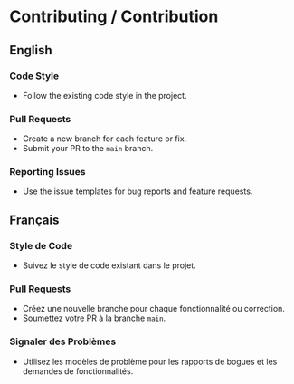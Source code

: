 # Contributing / Contribution

## English

### Code Style
- Follow the existing code style in the project.

### Pull Requests
- Create a new branch for each feature or fix.
- Submit your PR to the `main` branch.

### Reporting Issues
- Use the issue templates for bug reports and feature requests.

## Français

### Style de Code
- Suivez le style de code existant dans le projet.

### Pull Requests
- Créez une nouvelle branche pour chaque fonctionnalité ou correction.
- Soumettez votre PR à la branche `main`.

### Signaler des Problèmes
- Utilisez les modèles de problème pour les rapports de bogues et les demandes de fonctionnalités.
